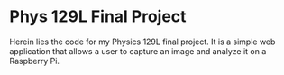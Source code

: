 # Phys 129L Final Project

Herein lies the code for my Physics 129L final project. It is a simple web application that
allows a user to capture an image and analyze it on a Raspberry Pi.
